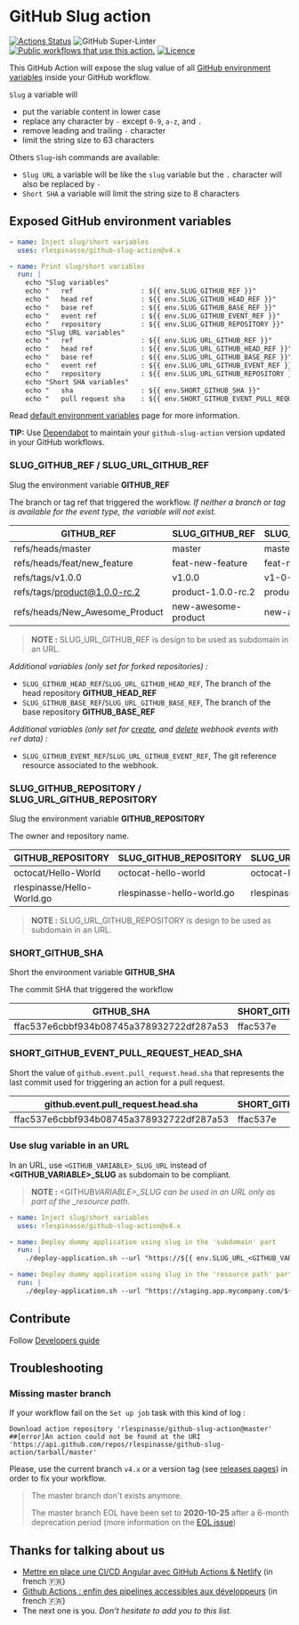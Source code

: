 # GitHub Slug action

[![Actions Status][1]][2]
![GitHub Super-Linter][13]
[![Public workflows that use this action.][8]][9]
[![Licence][11]][12]

This GitHub Action will expose the slug value of all [GitHub environment variables][10] inside your GitHub workflow.

`Slug` a variable will

- put the variable content in lower case
- replace any character by `-` except `0-9`, `a-z`, and `.`
- remove leading and trailing `-` character
- limit the string size to 63 characters

Others `Slug`-ish commands are available:

- `Slug URL` a variable will be like the `slug` variable but the `.` character will also be replaced by `-`
- `Short SHA` a variable will limit the string size to 8 characters

## Exposed GitHub environment variables

```yaml
- name: Inject slug/short variables
  uses: rlespinasse/github-slug-action@v4.x

- name: Print slug/short variables
  run: |
    echo "Slug variables"
    echo "   ref                 : ${{ env.SLUG_GITHUB_REF }}"
    echo "   head ref            : ${{ env.SLUG_GITHUB_HEAD_REF }}"
    echo "   base ref            : ${{ env.SLUG_GITHUB_BASE_REF }}"
    echo "   event ref           : ${{ env.SLUG_GITHUB_EVENT_REF }}"
    echo "   repository          : ${{ env.SLUG_GITHUB_REPOSITORY }}"
    echo "Slug URL variables"
    echo "   ref                 : ${{ env.SLUG_URL_GITHUB_REF }}"
    echo "   head ref            : ${{ env.SLUG_URL_GITHUB_HEAD_REF }}"
    echo "   base ref            : ${{ env.SLUG_URL_GITHUB_BASE_REF }}"
    echo "   event ref           : ${{ env.SLUG_URL_GITHUB_EVENT_REF }}"
    echo "   repository          : ${{ env.SLUG_URL_GITHUB_REPOSITORY }}"
    echo "Short SHA variables"
    echo "   sha                 : ${{ env.SHORT_GITHUB_SHA }}"
    echo "   pull request sha    : ${{ env.SHORT_GITHUB_EVENT_PULL_REQUEST_HEAD_SHA }}"
```

Read [default environment variables][3] page for more information.

**TIP:** Use [Dependabot][14] to maintain your `github-slug-action` version updated in your GitHub workflows.

### SLUG_GITHUB_REF / SLUG_URL_GITHUB_REF

Slug the environment variable **GITHUB_REF**

The branch or tag ref that triggered the workflow.
_If neither a branch or tag is available for the event type, the variable will not exist._

| GITHUB_REF                     | SLUG_GITHUB_REF     | SLUG_URL_GITHUB_REF |
| ------------------------------ | ------------------- | ------------------- |
| refs/heads/master              | master              | master              |
| refs/heads/feat/new_feature    | feat-new-feature    | feat-new-feature    |
| refs/tags/v1.0.0               | v1.0.0              | v1-0-0              |
| refs/tags/product@1.0.0-rc.2   | product-1.0.0-rc.2  | product-1-0-0-rc-2  |
| refs/heads/New_Awesome_Product | new-awesome-product | new-awesome-product |

> **NOTE :**
> SLUG_URL_GITHUB_REF is design to be used as subdomain in an URL.

_Additional variables (only set for forked repositories) :_

- `SLUG_GITHUB_HEAD_REF`/`SLUG_URL_GITHUB_HEAD_REF`, The branch of the head repository **GITHUB_HEAD_REF**
- `SLUG_GITHUB_BASE_REF`/`SLUG_URL_GITHUB_BASE_REF`, The branch of the base repository **GITHUB_BASE_REF**

_Additional variables (only set for [create][4], and [delete][5] webhook events with `ref` data) :_

- `SLUG_GITHUB_EVENT_REF`/`SLUG_URL_GITHUB_EVENT_REF`, The git reference resource associated to the webhook.

### SLUG_GITHUB_REPOSITORY / SLUG_URL_GITHUB_REPOSITORY

Slug the environment variable **GITHUB_REPOSITORY**

The owner and repository name.

| GITHUB_REPOSITORY          | SLUG_GITHUB_REPOSITORY     | SLUG_URL_GITHUB_REPOSITORY |
| -------------------------- | -------------------------- | -------------------------- |
| octocat/Hello-World        | octocat-hello-world        | octocat-hello-world        |
| rlespinasse/Hello-World.go | rlespinasse-hello-world.go | rlespinasse-hello-world-go |

> **NOTE :**
> SLUG_URL_GITHUB_REPOSITORY is design to be used as subdomain in an URL.

### SHORT_GITHUB_SHA

Short the environment variable **GITHUB_SHA**

The commit SHA that triggered the workflow

| GITHUB_SHA                               | SHORT_GITHUB_SHA |
| ---------------------------------------- | ---------------- |
| ffac537e6cbbf934b08745a378932722df287a53 | ffac537e         |

### SHORT_GITHUB_EVENT_PULL_REQUEST_HEAD_SHA

Short the value of `github.event.pull_request.head.sha` that represents the last commit
used for triggering an action for a pull request.

| github.event.pull_request.head.sha       | SHORT_GITHUB_EVENT_PULL_REQUEST_HEAD_SHA |
| ---------------------------------------- | ---------------------------------------- |
| ffac537e6cbbf934b08745a378932722df287a53 | ffac537e                                 |

### Use slug variable in an URL

In an URL, use `<GITHUB_VARIABLE>_SLUG_URL` instead of **<GITHUB_VARIABLE>\_SLUG** as subdomain to be compliant.

> **NOTE :**
> <GITHUB*VARIABLE>\_SLUG can be used in an URL only as part of the \_resource path*.

```yaml
- name: Inject slug/short variables
  uses: rlespinasse/github-slug-action@v4.x

- name: Deploy dummy application using slug in the 'subdomain' part
  run: |
    ./deploy-application.sh --url "https://${{ env.SLUG_URL_<GITHUB_VARIABLE> }}.staging.app.mycompany.com"

- name: Deploy dummy application using slug in the 'resource path' part
  run: |
    ./deploy-application.sh --url "https://staging.app.mycompany.com/${{ env.SLUG_<GITHUB_VARIABLE> }}"
```

## Contribute

Follow [Developers guide](DEVELOPERS.md)

## Troubleshooting

### Missing master branch

If your workflow fail on the `Set up job` task with this kind of log :

```text
Download action repository 'rlespinasse/github-slug-action@master'
##[error]An action could not be found at the URI 'https://api.github.com/repos/rlespinasse/github-slug-action/tarball/master'
```

Please, use the current branch `v4.x` or a version tag (see [releases pages][6]) in order to fix your workflow.

> The master branch don't exists anymore.
>
> The master branch EOL have been set to **2020-10-25** after a 6-month deprecation period (more information on the [EOL issue][7])

## Thanks for talking about us

- [Mettre en place une CI/CD Angular avec GitHub Actions & Netlify][15] (in french :fr:)
- [Github Actions : enfin des pipelines accessibles aux développeurs][16] (in french :fr:)
- The next one is you. _Don't hesitate to add you to this list._

[1]: https://github.com/rlespinasse/github-slug-action/workflows/Build/badge.svg
[2]: https://github.com/rlespinasse/github-slug-action/actions
[3]: https://help.github.com/en/actions/configuring-and-managing-workflows/using-environment-variables#default-environment-variables
[4]: https://docs.github.com/en/developers/webhooks-and-events/webhook-events-and-payloads#create
[5]: https://docs.github.com/en/developers/webhooks-and-events/webhook-events-and-payloads#delete
[6]: https://github.com/rlespinasse/github-slug-action/releases
[7]: https://github.com/rlespinasse/github-slug-action/issues/15
[8]: https://img.shields.io/endpoint?url=https%3A%2F%2Fapi-git-master.endbug.vercel.app%2Fapi%2Fgithub-actions%2Fused-by%3Faction%3Drlespinasse%2Fgithub-slug-action%26badge%3Dtrue
[9]: https://github.com/search?o=desc&q=rlespinasse/github-slug-action+path%3A.github%2Fworkflows+language%3AYAML&s=&type=Code
[10]: https://docs.github.com/en/free-pro-team@latest/actions/reference/environment-variables#default-environment-variables
[11]: https://img.shields.io/github/license/rlespinasse/github-slug-action
[12]: https://github.com/rlespinasse/github-slug-action/blob/v4.x/LICENSE
[13]: https://github.com/rlespinasse/github-slug-action/workflows/Lint/badge.svg
[14]: https://docs.github.com/en/free-pro-team@latest/github/administering-a-repository/keeping-your-actions-up-to-date-with-github-dependabot
[15]: https://esensconsulting.medium.com/mettre-en-place-une-ci-cd-angular-avec-github-actions-netlify-ca0b59b99ed8
[16]: https://www.youtube.com/watch?v=RHnTJBwcE98
